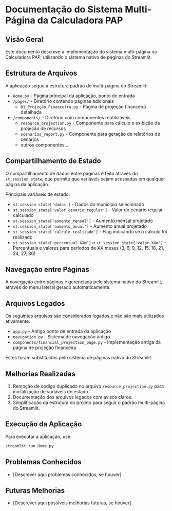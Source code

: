 # Documentação do Sistema Multi-Página da Calculadora PAP

## Visão Geral

Este documento descreve a implementação do sistema multi-página na Calculadora PAP, utilizando o sistema nativo de páginas do Streamlit.

## Estrutura de Arquivos

A aplicação segue a estrutura padrão de multi-página do Streamlit:

- `Home.py` - Página principal da aplicação, ponto de entrada
- `/pages/` - Diretório contendo páginas adicionais
  - `01_Projeção_Financeira.py` - Página de projeção financeira detalhada
- `/components/` - Diretório com componentes reutilizáveis
  - `resource_projection.py` - Componente para cálculo e exibição da projeção de recursos
  - `scenarios_report.py` - Componente para geração de relatórios de cenários
  - outros componentes...

## Compartilhamento de Estado

O compartilhamento de dados entre páginas é feito através do `st.session_state`, que permite que variáveis sejam acessadas em qualquer página da aplicação.

Principais variáveis de estado:

- `st.session_state['dados']` - Dados do município selecionado
- `st.session_state['valor_cenario_regular']` - Valor do cenário regular calculado
- `st.session_state['aumento_mensal']` - Aumento mensal projetado
- `st.session_state['aumento_anual']` - Aumento anual projetado
- `st.session_state['calculo_realizado']` - Flag indicando se o cálculo foi realizado
- `st.session_state['percentual_XXm']` e `st.session_state['valor_XXm']` - Percentuais e valores para períodos de XX meses (3, 6, 9, 12, 15, 18, 21, 24, 27, 30)

## Navegação entre Páginas

A navegação entre páginas é gerenciada pelo sistema nativo do Streamlit, através do menu lateral gerado automaticamente.

## Arquivos Legados

Os seguintes arquivos são considerados legados e não são mais utilizados ativamente:

- `app.py` - Antigo ponto de entrada da aplicação
- `navigation.py` - Sistema de navegação antigo
- `components/financial_projection_page.py` - Implementação antiga da página de projeção financeira

Estes foram substituídos pelo sistema de páginas nativo do Streamlit.

## Melhorias Realizadas

1. Remoção de código duplicado no arquivo `resource_projection.py` para inicialização de variáveis de estado.
2. Documentação dos arquivos legados com avisos claros.
3. Simplificação da estrutura do projeto para seguir o padrão multi-página do Streamlit.

## Execução da Aplicação

Para executar a aplicação, use:

```bash
streamlit run Home.py
```

## Problemas Conhecidos

- [Descrever aqui problemas conhecidos, se houver]

## Futuras Melhorias

- [Descrever aqui possíveis melhorias futuras, se houver]
